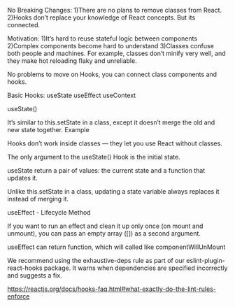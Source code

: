 No Breaking Changes:
1)There are no plans to remove classes from React.
2)Hooks don’t replace your knowledge of React concepts. But its connected.

Motivation:
1)It’s hard to reuse stateful logic between components
2)Complex components become hard to understand
3)Classes confuse both people and machines. For example, classes don’t minify very well, and they make hot reloading flaky and unreliable.

No problems to move on Hooks, you can connect class components and hooks.

Basic Hooks: 
  useState
  useEffect
  useContext

useState()

It’s similar to this.setState in a class, except it doesn’t merge the old and new state together.
Example

Hooks don’t work inside classes — they let you use React without classes.

The only argument to the useState() Hook is the initial state.

useState return a pair of values: the current state and a function that updates it.

Unlike this.setState in a class, updating a state variable always replaces it instead of merging it.

useEffect - Lifecycle Method

If you want to run an effect and clean it up only once (on mount and unmount), you can pass an empty array ([]) as a second argument. 

useEffect can return function, which will called like componentWillUnMount

We recommend using the exhaustive-deps rule as part of our eslint-plugin-react-hooks package. It warns when dependencies are specified incorrectly and suggests a fix.

https://reactjs.org/docs/hooks-faq.html#what-exactly-do-the-lint-rules-enforce